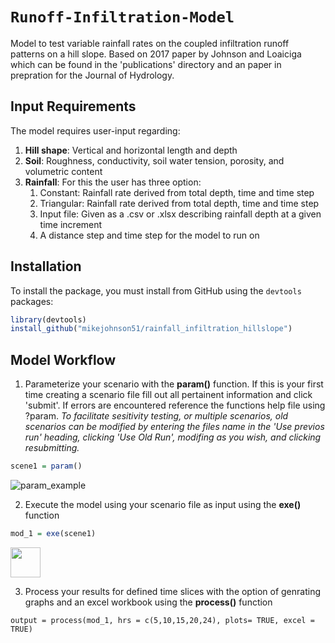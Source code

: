 `Runoff-Infiltration-Model`
================
Model to test variable rainfall rates on the coupled infiltration runoff patterns on a hill slope. Based on 2017 paper by Johnson and Loaiciga which can be found in the 'publications' directory and an paper in prepration for the Journal of Hydrology.

## Input Requirements
The model requires user-input  regarding:
 1) **Hill shape**: Vertical and horizontal length and depth
 2) **Soil**: Roughness, conductivity, soil water tension, porosity, and volumetric content
 3) **Rainfall**: For this the user has three option:
    1. Constant: Rainfall rate derived from total depth, time and time step
    2. Triangular: Rainfall rate derived from total depth, time and time step
    3. Input file: Given as a .csv or .xlsx describing rainfall depth at a given time increment
    4. A distance step and time step for the model to run on
    
## Installation

To install the  package, you must install from GitHub using the `devtools` packages:

```r
library(devtools)
install_github("mikejohnson51/rainfall_infiltration_hillslope")
```

## Model Workflow

1) Parameterize your scenario with the **param()** function. If this is your first time creating a scenario file fill out all pertainent information and click 'submit'. If errors are encountered reference the functions help file using ?param. *To facilitate sesitivity testing, or multiple scenarios, old scenarios can be modified by entering the files name in the 'Use previos run' heading, clicking 'Use Old Run', modifing as you wish, and clicking resubmitting.*

```r
scene1 = param()
```
     
![param_example](https://github.com/mikejohnson51/Rainfall_Infiltration_hillslope/blob/master/imgs/param_ex.png)

2) Execute the model using your scenario file as input using the **exe()** function

```r
mod_1 = exe(scene1)
```

<img src= "https://github.com/mikejohnson51/Rainfall_Infiltration_hillslope/blob/master/imgs/model_run.png" width="48">


3) Process your results for defined time slices with the option of genrating graphs and an excel workbook using the **process()** function

```
output = process(mod_1, hrs = c(5,10,15,20,24), plots= TRUE, excel = TRUE)
```


